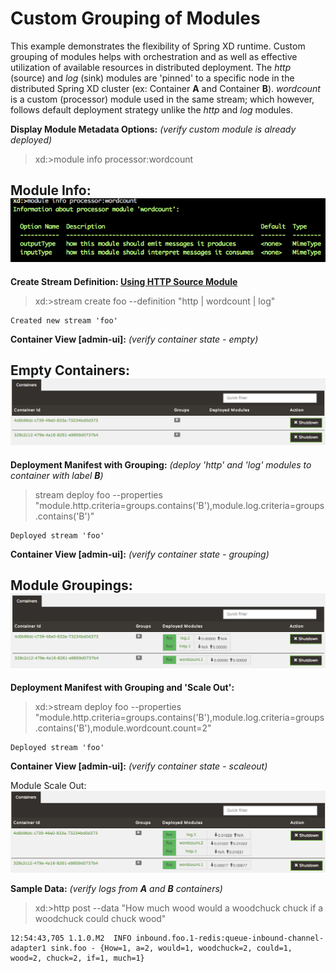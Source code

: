 Custom Grouping of Modules
==========================

This example demonstrates the flexibility of Spring XD runtime. Custom grouping of modules helps with orchestration and as well as effective utilization of available resources in distributed deployment. The _http_ (source) and _log_ (sink) modules are 'pinned' to a specific node in the distributed Spring XD cluster (ex: Container **A** and Container **B**). _wordcount_ is a custom (processor) module used in the same stream; which however, follows default deployment strategy unlike the _http_ and _log_ modules.

**Display Module Metadata Options:** _(verify custom module is already deployed)_
> xd:>module info processor:wordcount

Module Info:
![Info](/custom-grouping/src/main/resources/module-info.png)
---
 
**Create Stream Definition: [Using HTTP Source Module](https://github.com/spring-projects/spring-xd/wiki/Sources#http)**
> xd:>stream create foo --definition "http | wordcount | log"

```
Created new stream 'foo'
```

**Container View [admin-ui]:** _(verify container state - empty)_

Empty Containers:
![Empty Containers](/custom-grouping/src/main/resources/empty-containers.png)
---

**Deployment Manifest with Grouping:** _(deploy 'http' and 'log' modules to container with label **B**)_
>stream deploy foo --properties "module.http.criteria=groups.contains('B'),module.log.criteria=groups.contains('B')"

```
Deployed stream 'foo'
```

**Container View [admin-ui]:** _(verify container state - grouping)_

Module Groupings:
![Module Groupings](/custom-grouping/src/main/resources/module_grouping.png)
---

**Deployment Manifest with Grouping and 'Scale Out':**
>xd:>stream deploy foo --properties "module.http.criteria=groups.contains('B'),module.log.criteria=groups.contains('B'),module.wordcount.count=2"

```
Deployed stream 'foo'
```

**Container View [admin-ui]:** _(verify container state - scaleout)_

Module Scale Out:
![Module Scale Out](/custom-grouping/src/main/resources/custom_module_scaleout.png)

**Sample Data:** _(verify logs from **A** and **B** containers)_
> xd:>http post --data "How much wood would a woodchuck chuck if a woodchuck could chuck wood"

```
12:54:43,705 1.1.0.M2  INFO inbound.foo.1-redis:queue-inbound-channel-adapter1 sink.foo - {How=1, a=2, would=1, woodchuck=2, could=1, wood=2, chuck=2, if=1, much=1}
```



